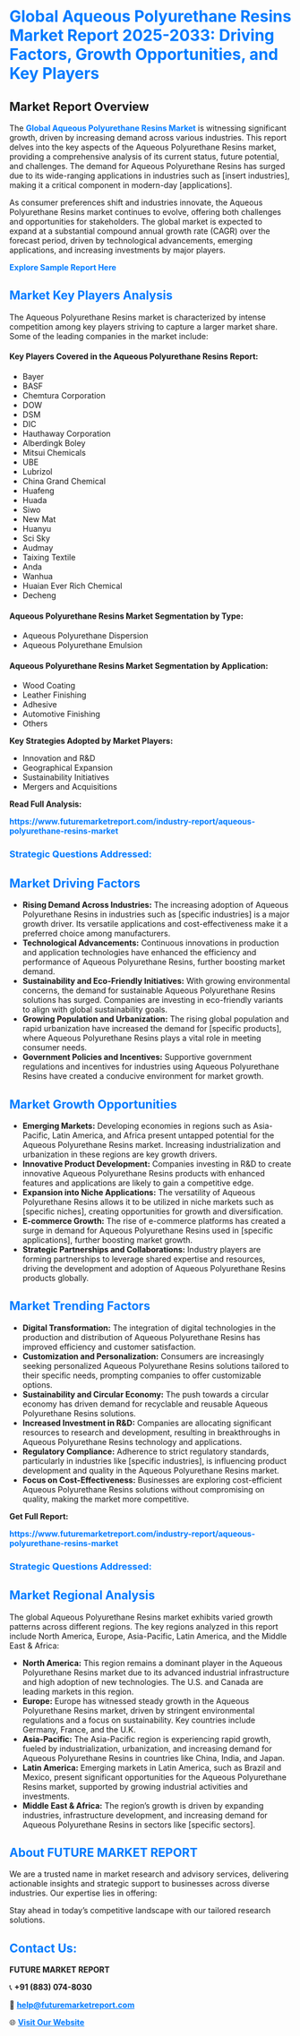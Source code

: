 <h1 style="color: #007BFF;">Global Aqueous Polyurethane Resins Market Report 2025-2033: Driving Factors, Growth Opportunities, and Key Players</h1>

<section id="overview">
<h2>Market Report Overview</h2>
<p>The <a href="https://www.futuremarketreport.com/industry-report/aqueous-polyurethane-resins-market" style="color: #007BFF; text-decoration: none;"><strong>Global Aqueous Polyurethane Resins Market</strong></a> is witnessing significant growth, driven by increasing demand across various industries. This report delves into the key aspects of the Aqueous Polyurethane Resins market, providing a comprehensive analysis of its current status, future potential, and challenges. The demand for Aqueous Polyurethane Resins has surged due to its wide-ranging applications in industries such as [insert industries], making it a critical component in modern-day [applications].</p>
<p>As consumer preferences shift and industries innovate, the Aqueous Polyurethane Resins market continues to evolve, offering both challenges and opportunities for stakeholders. The global market is expected to expand at a substantial compound annual growth rate (CAGR) over the forecast period, driven by technological advancements, emerging applications, and increasing investments by major players.</p>
</section>

<section id="overview">
<p><a href="https://www.futuremarketreport.com/request-sample/reportId=90126" style="color: #007BFF; text-decoration: none;"><strong>Explore Sample Report Here</strong></a></p>
</section>

<section id="key-players">
<h2 style="color: #007BFF;">Market Key Players Analysis</h2>
<p>The Aqueous Polyurethane Resins market is characterized by intense competition among key players striving to capture a larger market share. Some of the leading companies in the market include:</p>
<h4>Key Players Covered in the Aqueous Polyurethane Resins Report:</h4>
<ul><li>Bayer</li><li>BASF</li><li>Chemtura Corporation</li><li>DOW</li><li>DSM</li><li>DIC</li><li>Hauthaway Corporation</li><li>Alberdingk Boley</li><li>Mitsui Chemicals</li><li>UBE</li><li>Lubrizol</li><li>China Grand Chemical</li><li>Huafeng</li><li>Huada</li><li>Siwo</li><li>New Mat</li><li>Huanyu</li><li>Sci Sky</li><li>Audmay</li><li>Taixing Textile</li><li>Anda</li><li>Wanhua</li><li>Huaian Ever Rich Chemical</li><li>Decheng</li></ul>
<h4>Aqueous Polyurethane Resins Market Segmentation by Type:</h4>
<ul><li>Aqueous Polyurethane Dispersion</li><li>Aqueous Polyurethane Emulsion</li></ul>

<h4>Aqueous Polyurethane Resins Market Segmentation by Application:</h4>
<ul><li>Wood Coating</li><li>Leather Finishing</li><li>Adhesive</li><li>Automotive Finishing</li><li>Others</li></ul>
<p><strong>Key Strategies Adopted by Market Players:</strong></p>
<ul>
<li>Innovation and R&D</li>
<li>Geographical Expansion</li>
<li>Sustainability Initiatives</li>
<li>Mergers and Acquisitions</li>
</ul>
</section>

<section>
<p><strong>Read Full Analysis: </strong></p><a href="https://www.futuremarketreport.com/industry-report/aqueous-polyurethane-resins-market" style="color: #007BFF; text-decoration: none;"><strong>https://www.futuremarketreport.com/industry-report/aqueous-polyurethane-resins-market</strong></a>
<h3 style="color: #007BFF;">Strategic Questions Addressed:</h3>
</section>

<section id="driving-factors">
<h2 style="color: #007BFF;">Market Driving Factors</h2>
<ul>
<li><strong>Rising Demand Across Industries:</strong> The increasing adoption of Aqueous Polyurethane Resins in industries such as [specific industries] is a major growth driver. Its versatile applications and cost-effectiveness make it a preferred choice among manufacturers.</li>
<li><strong>Technological Advancements:</strong> Continuous innovations in production and application technologies have enhanced the efficiency and performance of Aqueous Polyurethane Resins, further boosting market demand.</li>
<li><strong>Sustainability and Eco-Friendly Initiatives:</strong> With growing environmental concerns, the demand for sustainable Aqueous Polyurethane Resins solutions has surged. Companies are investing in eco-friendly variants to align with global sustainability goals.</li>
<li><strong>Growing Population and Urbanization:</strong> The rising global population and rapid urbanization have increased the demand for [specific products], where Aqueous Polyurethane Resins plays a vital role in meeting consumer needs.</li>
<li><strong>Government Policies and Incentives:</strong> Supportive government regulations and incentives for industries using Aqueous Polyurethane Resins have created a conducive environment for market growth.</li>
</ul>
</section>

<section id="growth-opportunities">
<h2 style="color: #007BFF;">Market Growth Opportunities</h2>
<ul>
<li><strong>Emerging Markets:</strong> Developing economies in regions such as Asia-Pacific, Latin America, and Africa present untapped potential for the Aqueous Polyurethane Resins market. Increasing industrialization and urbanization in these regions are key growth drivers.</li>
<li><strong>Innovative Product Development:</strong> Companies investing in R&D to create innovative Aqueous Polyurethane Resins products with enhanced features and applications are likely to gain a competitive edge.</li>
<li><strong>Expansion into Niche Applications:</strong> The versatility of Aqueous Polyurethane Resins allows it to be utilized in niche markets such as [specific niches], creating opportunities for growth and diversification.</li>
<li><strong>E-commerce Growth:</strong> The rise of e-commerce platforms has created a surge in demand for Aqueous Polyurethane Resins used in [specific applications], further boosting market growth.</li>
<li><strong>Strategic Partnerships and Collaborations:</strong> Industry players are forming partnerships to leverage shared expertise and resources, driving the development and adoption of Aqueous Polyurethane Resins products globally.</li>
</ul>
</section>

<section id="trending-factors">
<h2 style="color: #007BFF;">Market Trending Factors</h2>
<ul>
<li><strong>Digital Transformation:</strong> The integration of digital technologies in the production and distribution of Aqueous Polyurethane Resins has improved efficiency and customer satisfaction.</li>
<li><strong>Customization and Personalization:</strong> Consumers are increasingly seeking personalized Aqueous Polyurethane Resins solutions tailored to their specific needs, prompting companies to offer customizable options.</li>
<li><strong>Sustainability and Circular Economy:</strong> The push towards a circular economy has driven demand for recyclable and reusable Aqueous Polyurethane Resins solutions.</li>
<li><strong>Increased Investment in R&D:</strong> Companies are allocating significant resources to research and development, resulting in breakthroughs in Aqueous Polyurethane Resins technology and applications.</li>
<li><strong>Regulatory Compliance:</strong> Adherence to strict regulatory standards, particularly in industries like [specific industries], is influencing product development and quality in the Aqueous Polyurethane Resins market.</li>
<li><strong>Focus on Cost-Effectiveness:</strong> Businesses are exploring cost-efficient Aqueous Polyurethane Resins solutions without compromising on quality, making the market more competitive.</li>
</ul>
</section>

<section>
<p><strong>Get Full Report: </strong></p><a href="https://www.futuremarketreport.com/industry-report/aqueous-polyurethane-resins-market" style="color: #007BFF; text-decoration: none;"><strong>https://www.futuremarketreport.com/industry-report/aqueous-polyurethane-resins-market</strong></a>
<h3 style="color: #007BFF;">Strategic Questions Addressed:</h3>
</section>


<section id="regional-analysis">
<h2 style="color: #007BFF;">Market Regional Analysis</h2>
<p>The global Aqueous Polyurethane Resins market exhibits varied growth patterns across different regions. The key regions analyzed in this report include North America, Europe, Asia-Pacific, Latin America, and the Middle East & Africa:</p>
<ul>
<li><strong>North America:</strong> This region remains a dominant player in the Aqueous Polyurethane Resins market due to its advanced industrial infrastructure and high adoption of new technologies. The U.S. and Canada are leading markets in this region.</li>
<li><strong>Europe:</strong> Europe has witnessed steady growth in the Aqueous Polyurethane Resins market, driven by stringent environmental regulations and a focus on sustainability. Key countries include Germany, France, and the U.K.</li>
<li><strong>Asia-Pacific:</strong> The Asia-Pacific region is experiencing rapid growth, fueled by industrialization, urbanization, and increasing demand for Aqueous Polyurethane Resins in countries like China, India, and Japan.</li>
<li><strong>Latin America:</strong> Emerging markets in Latin America, such as Brazil and Mexico, present significant opportunities for the Aqueous Polyurethane Resins market, supported by growing industrial activities and investments.</li>
<li><strong>Middle East & Africa:</strong> The region’s growth is driven by expanding industries, infrastructure development, and increasing demand for Aqueous Polyurethane Resins in sectors like [specific sectors].</li>
</ul>
</section>

<footer>
<h2 style="color: #007BFF;">About FUTURE MARKET REPORT</h2>
<p>We are a trusted name in market research and advisory services, delivering actionable insights and strategic support to businesses across diverse industries. Our expertise lies in offering:</p>

<p>Stay ahead in today’s competitive landscape with our tailored research solutions.</p>

<h2 style="color: #007BFF;">Contact Us:</h2>
<p><strong>FUTURE MARKET REPORT</strong></p>
<p>📞 <strong>+91 (883) 074-8030</strong></p>
<p>📧 <strong><a href="mailto:help@futuremarketreport.com" style="color: #007BFF;">help@futuremarketreport.com</a></strong></p>
<p>🌐 <strong><a href="https://www.futuremarketreport.com/" style="color: #007BFF;">Visit Our Website</a></strong></p>
</footer>